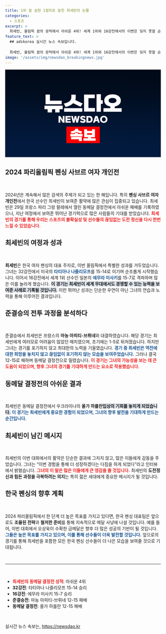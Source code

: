 ```yaml
---
title: 1위 꿈 실현 1점차로 놓친 최세빈의 눈물
categories:
  - 스포츠
excerpt: >
  최세빈, 올림픽 꿈의 문턱에서 아쉬운 4위! 세계 1위와 16강전에서의 이변은 잊지 못할 순간으로 남아, 뜨거운 응원을 받은 그녀의 다음 도전이 기대됩니다.
feature_text: >
  ## adskorea 실시간 뉴스 속보입니다.

  최세빈, 올림픽 꿈의 문턱에서 아쉬운 4위! 세계 1위와 16강전에서의 이변은 잊지 못할 순간으로 남아, 뜨거운 응원을 받은 그녀의 다음 도전이 기대됩니다.
image: '/assets/img/newsdao_breakingnews.jpg'
---
```


<p><img src="/assets/img/newsdao_breakingnews.jpg" alt="adskorea 속보" /></p>

<h2 data-ke-size="size26">2024 파리올림픽 펜싱 사브르 여자 개인전</h2>

<p data-ke-size="size16">&nbsp;</p>

<p data-ke-size="size16">2024년은 계속해서 많은 검색의 주제가 되고 있는 한 해입니다. 특히 <b>펜싱 사브르 여자 개인전</b>에서 한국 선수인 최세빈이 보여준 활약에 많은 관심이 집중되고 있습니다. 최세빈은 29일 프랑스 파리 그랑 팔레에서 열린 동메달 결정전에서 아쉬운 패배를 기록하였으나, 지난 여정에서 보여준 뛰어난 경기력으로 많은 사람들의 기대를 받았습니다. <b><span style="color: #ee2323;">최세빈의 경기를 통해 우리는 스포츠의 불확실성 및 선수들의 끊임없는 도전 정신을 다시 한번 느낄 수 있었습니다.</span></b></p>

<h2 data-ke-size="size26">최세빈의 여정과 성과</h2>

<p data-ke-size="size16">&nbsp;</p>

<p data-ke-size="size16"><b>최세빈</b>은 한국 여자 펜싱의 대표 주자로, 이번 올림픽에서 특별한 성과를 거두었습니다. 그녀는 32강전에서 미국의 <b><span style="color: #1a5490;">타티아나 나즐리모프</span></b>를 15-14로 이기며 순조롭게 시작했습니다. 이어서 16강전에서 세계 1위 선수인 일본의 <b><span style="color: #1a5490;">에무라 미사키</span></b>를 15-7로 격파하며 많은 이를 놀라게 했습니다. <b><span style="background-color: #21538527;">이 경기는 최세빈이 세계 무대에서도 경쟁할 수 있는 능력을 보여준 사례로 기록될 것입니다.</span></b> 이런 뛰어난 성과는 단순한 우연이 아닌 그녀의 연습과 노력을 통해 이루어진 결과입니다.</p>

<h2 data-ke-size="size26">준결승의 전투 과정을 분석하다</h2>

<p data-ke-size="size16">&nbsp;</p>

<p data-ke-size="size16">준결승에서 최세빈은 프랑스의 <b>마농 아피티-브뤼네</b>와 대결하였습니다. 해당 경기는 최세빈에게 여러모로 어려움이 많았던 매치였으며, 초기에는 1-5로 뒤처졌습니다. 하지만 그녀는 경기를 포기하지 않고 최대한의 노력을 기울였습니다. <b><span style="color: #1a5490;">경기 중 최세빈은 역전에 대한 희망을 놓치지 않고 끊임없이 포기하지 않는 모습을 보여주었습니다.</span></b> 그러나 결국 12-15로 패하며 동메달 결정전으로 밀렸습니다. <b><span style="color: #ee2323;">이 경기는 그녀의 가능성을 보는 데 큰 도움이 되었으며, 향후 그녀의 경기를 기대하게 만드는 요소로 작용했습니다.</span></b></p>

<h2 data-ke-size="size26">동메달 결정전의 아쉬운 결과</h2>

<p data-ke-size="size16">&nbsp;</p>

<p data-ke-size="size16">최세빈은 동메달 결정전에서 우크라이나의 <b>올가 하를란</b)과 맞붙었습니다. 경기 초반의 긴장감이 감도는 가운데, 최세빈은 강하게 나가지만 결국 하를란에게 막판에 역전을 허용하며 아쉽게도 12년 만의 <b><span style="background-color: #21538527;">입상의 기회를 놓치게 되었습니다.</span></b> <b><span style="color: #1a5490;">이 경기는 최세빈에게 중요한 경험이 되었으며, 그녀의 향후 발전을 기대하게 만드는 순간입니다.</span></b></p>

<h2 data-ke-size="size26">최세빈이 남긴 메시지</h2>

<p data-ke-size="size16">&nbsp;</p>

<p data-ke-size="size16">최세빈의 이번 대회에서의 활약은 단순한 결과에 그치지 않고, 많은 이들에게 감동을 주었습니다. 그녀는 “이번 경험을 통해 더 성장하겠다는 다짐을 하게 되었다”라고 인터뷰에서 밝혔습니다. <b><span style="color: #ee2323;">그녀의 이 말은 많은 이들에게 큰 영감을 줄 것입니다.</span></b> 최세빈의 <b>도전정신과 힘든 과정을 극복하려는 의지</b>는 특히 젊은 세대에게 중요한 메시지가 될 것입니다.</p>

<h2 data-ke-size="size26">한국 펜싱의 향후 계획</h2>

<p data-ke-size="size16">&nbsp;</p>

<p data-ke-size="size16">2024 파리올림픽에서 한 단계 더 높은 목표를 가지고 있다면, 한국 펜싱 대표팀은 앞으로도 <b>조율된 전략</b>과 <b>철저한 준비</b>를 통해 지속적으로 메달 사냥에 나설 것입니다. 예를 들어, 이번 대회에서 오상욱이 수확한 금메달은 향후 더 많은 성공의 기반이 될 것입니다. <b><span style="color: #1a5490;">그들은 높은 목표를 가지고 있으며, 이를 통해 선수들이 더욱 발전할 것입니다.</span></b> 앞으로의 경기를 통해 최세빈을 포함한 모든 한국 펜싱 선수들이 더 나은 모습을 보여줄 것으로 기대됩니다.</p>

<p data-ke-size="size16">&nbsp;</p>

<hr/>

<p data-ke-size="size16">&nbsp;</p>

<ul>
    <li><b><span style="color: #ee2323;">최세빈의 동메달 결정전 성적</span></b>: 아쉬운 4위</li>
    <li><b>32강전</b>: 타티아나 나즐리모프 15-14 승리</li>
    <li><b>16강전</b>: 에무라 미사키 15-7 승리</li>
    <li><b>준결승전</b>: 마농 아피티-브뤼네 12-15 패배</li>
    <li><b>동메달 결정전</b>: 올가 하를란 12-15 패배</li>
</ul>

<p data-ke-size="size16">&nbsp;</p>
실시간 뉴스 속보는, <a href="https://newsdao.kr" rel="dofollow">https://newsdao.kr</a>


